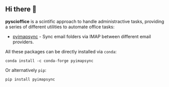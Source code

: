 ## Hi there 👋

**pyscioffice** is a scintific approach to handle administractive tasks, providing a series of different utilities to automate office tasks:
 
* [pyimapsync](https://github.com/pyscioffice/pyimapsync) - Sync email folders via IMAP between different email providers. 

All these packages can be directly installed via `conda`: 
```
conda install -c conda-forge pyimapsync
```

Or alternatively `pip`: 
```
pip install pyimapsync
```
